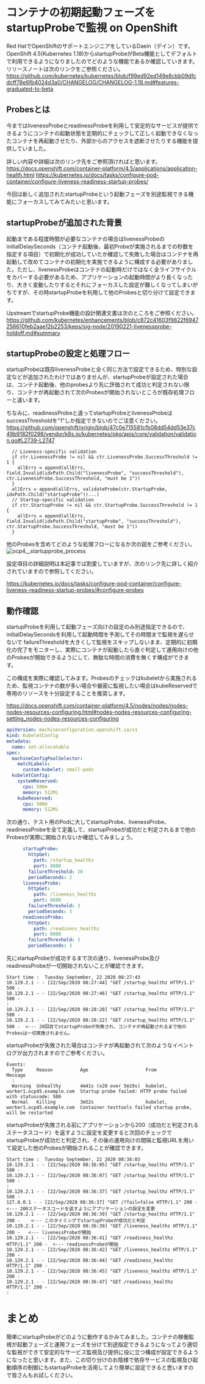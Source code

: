 # コンテナの初期起動フェーズをstartupProbeで監視 on OpenShift

Red HatでOpenShiftのサポートエンジニアをしているDaein（デイン）です。
OpenShift 4.5(Kubernetes 1.18)からstartupProbeがBeta機能としてデフォルトで利用できるようになりましたのでどのような機能であるか確認していきます。
リリースノートは次のリンクをご参照ください。
https://github.com/kubernetes/kubernetes/blob/f99ed92ed149e8cbb09dfcdcff78e6fb4024d3a0/CHANGELOG/CHANGELOG-1.18.md#features-graduated-to-beta

## Probesとは

今まではlivenessProbeとreadinessProbeを利用して安定的なサービスが提供できるようにコンテナの起動状態を定期的にチェックして正しく起動できなくなったコンテナを再起動させたり、外部からのアクセスを遮断させたりする機能を提供していました。

詳しい内容や詳細は次のリンク先をご参照頂ければと思います。
https://docs.openshift.com/container-platform/4.5/applications/application-health.html
https://kubernetes.io/docs/tasks/configure-pod-container/configure-liveness-readiness-startup-probes/

今回は新しく追加されたstartupProbeという起動フェーズを別途監視できる機能にフォーカスしてみてみたいと思います。

## startupProbeが追加された背景

起動まである程度時間が必要なコンテナの場合はlivenessProbeのinitialDelaySeconds（コンテナ起動後、最初Probeが実施されるまでの秒数を指定する項目）で初期化が成功していたか確認して失敗した場合はコンテナを再起動して改めてコンテナの初期化を実施できるように構成する必要がありました。ただし、livenessProbeはコンテナの起動時だけではなく全ライフサイクルをカバーする必要があるため、アプリケーションの起動時間がより長くなったり、大きく変動したりするとそれにフォーカスした設定が難しくなってしまいがちですが、その時startupProbeを利用して他のProbesと切り分けて設定できます。

UpstreamでstartupProbe機能の設計関連文書は次のところをご参照ください。
https://github.com/kubernetes/enhancements/blob/c872c41603f9822f6947256610feb2aae12b2253/keps/sig-node/20190221-livenessprobe-holdoff.md#summary

## startupProbeの設定と処理フロー
startupProbeは既存livenessProbeと全く同じ方法で設定できるため、特別な設定などが追加されたわけではありませんが、startupProbeが設定された場合は、コンテナ起動後、他のprobesより先に評価されて成功と判定されない限り、コンテナが再起動されて次のProbesが開始されないところが既存処理フローと違います。

ちなみに、readinessProbeと違ってstartupProbeとlivenessProbeはsuccessThresholdを"1"しか指定できないのでご注意ください。
https://github.com/openshift/origin/blob/47c0e715581cfb08dd54dd53e37c49b9182f0298/vendor/k8s.io/kubernetes/pkg/apis/core/validation/validation.go#L2739-L2747
```golang
  // Liveness-specific validation
  if ctr.LivenessProbe != nil && ctr.LivenessProbe.SuccessThreshold != 1 {
    allErrs = append(allErrs, field.Invalid(idxPath.Child("livenessProbe", "successThreshold"), ctr.LivenessProbe.SuccessThreshold, "must be 1"))
  }
  allErrs = append(allErrs, validateProbe(ctr.StartupProbe, idxPath.Child("startupProbe"))...)
  // Startup-specific validation
  if ctr.StartupProbe != nil && ctr.StartupProbe.SuccessThreshold != 1 {
    allErrs = append(allErrs, field.Invalid(idxPath.Child("startupProbe", "successThreshold"), ctr.StartupProbe.SuccessThreshold, "must be 1"))
  }
```

他のProbesを含めてどのような処理フローになるか次の図をご参考ください。
![ocp4__startupprobe_process](https://github.com/bysnupy/blog/blob/master/kubernetes/ocp4__startupprobe_process.png)

設定項目の詳細説明は本記事では割愛していますが、次のリンク先に詳しく紹介されていますので参照してください。

https://kubernetes.io/docs/tasks/configure-pod-container/configure-liveness-readiness-startup-probes/#configure-probes

## 動作確認

startupProbeを利用して起動フェーズ向けの設定のみ別途指定できるので、initialDelaySecondsを利用して起動時間を予測してその時間まで監視を遅らせないで
failureThresholdを大きくして監視をスキップしないまま、定期的に初期化の完了をモニターし、実際にコンテナが起動したら直ぐ判定して運用向けの他のProbesが開始できるようにして、無駄な時間の消費を無くす構成ができます。

この構成を実際に確認してみます。Probesのチェックはkubeletから実施されるため、監視コンテナの数が多い場合や厳密に監視したい場合はkubeReservedで専用のリソースを十分設定することを推奨します。

https://docs.openshift.com/container-platform/4.5/nodes/nodes/nodes-nodes-resources-configuring.html#nodes-nodes-resources-configuring-setting_nodes-nodes-resources-configuring

```yaml
apiVersion: machineconfiguration.openshift.io/v1
kind: KubeletConfig
metadata:
  name: set-allocatable 
spec:
  machineConfigPoolSelector:
    matchLabels:
      custom-kubelet: small-pods 
  kubeletConfig:
    systemReserved:
      cpu: 500m
      memory: 512Mi
    kubeReserved:
      cpu: 500m
      memory: 512Mi
```

次の通り、テスト用のPodに大してstartupProbe、livenessProbe、readinessProbeを全て定義して、startupProbeが成功だと判定されるまで他のProbesが実際に開始されないか確認してみましょう。
```yaml
      startupProbe:
        httpGet:
          path: /startup_healthz
          port: 8080
        failureThreshold: 20
        periodSeconds: 2
      livenessProbe:
        httpGet:
          path: /liveness_healthz
          port: 8080
        failureThreshold: 3
        periodSeconds: 3
      readinessProbe:
        httpGet:
          path: /readiness_healthz
          port: 8080
        failureThreshold: 3
        periodSeconds: 3
```

先にstartupProbeが成功するまで次の通り、livenessProbe及びreadinessProbeが一切開始されないことが確認できます。
```console
Start time :  Tuesday September, 22 2020 08:27:43
10.129.2.1 - - [22/Sep/2020 08:27:44] "GET /startup_healthz HTTP/1.1" 500 -
10.129.2.1 - - [22/Sep/2020 08:27:46] "GET /startup_healthz HTTP/1.1" 500 -
:
10.129.2.1 - - [22/Sep/2020 08:28:20] "GET /startup_healthz HTTP/1.1" 500 -
10.129.2.1 - - [22/Sep/2020 08:28:22] "GET /startup_healthz HTTP/1.1" 500 -  <--- 20回目でstartupProbeが失敗され、コンテナが再起動されるまで他のProbesは一切実施されません。
```

startupProbeが失敗された場合はコンテナが再起動されて次のようなイベントログが出力されますのでご参考ください。
```console
Events:
  Type     Reason          Age                     From                                Message
  :
  Warning  Unhealthy       4m41s (x20 over 5m19s)  kubelet, worker1.ocp45.example.com  Startup probe failed: HTTP probe failed with statuscode: 500
  Normal   Killing         3m52s                   kubelet, worker1.ocp45.example.com  Container testtools failed startup probe, will be restarted
```

startupProbeが失敗される前にアプリケーションから200（成功だと判定されるステータスコード）を返すように設定を変更すると次回のチェックでstartupProbeが成功だと判定され、その後の運用向けの間隔と監視URLを用いて設定した他のProbesが開始されることが確認できます。
```
Start time :  Tuesday September, 22 2020 08:36:03
10.129.2.1 - - [22/Sep/2020 08:36:05] "GET /startup_healthz HTTP/1.1" 500 -
10.129.2.1 - - [22/Sep/2020 08:36:07] "GET /startup_healthz HTTP/1.1" 500 -
:
10.129.2.1 - - [22/Sep/2020 08:36:37] "GET /startup_healthz HTTP/1.1" 500 -
127.0.0.1 - - [22/Sep/2020 08:36:37] "GET /?fail=false HTTP/1.1" 200 -         <--- 200ステータスコードを返すようにアプリケーションの設定を変更
10.129.2.1 - - [22/Sep/2020 08:36:39] "GET /startup_healthz HTTP/1.1" 200 -    <--- このタイミングでstartupProbeが成功だと判定
10.129.2.1 - - [22/Sep/2020 08:36:39] "GET /liveness_healthz HTTP/1.1" 200 -   <--- livenessProbeが開始
10.129.2.1 - - [22/Sep/2020 08:36:41] "GET /readiness_healthz HTTP/1.1" 200 -  <--- readinessProbeが開始
10.129.2.1 - - [22/Sep/2020 08:36:42] "GET /liveness_healthz HTTP/1.1" 200 -
10.129.2.1 - - [22/Sep/2020 08:36:44] "GET /readiness_healthz HTTP/1.1" 200 -
10.129.2.1 - - [22/Sep/2020 08:36:45] "GET /liveness_healthz HTTP/1.1" 200 -
10.129.2.1 - - [22/Sep/2020 08:36:47] "GET /readiness_healthz HTTP/1.1" 200 -
:
```

# まとめ
簡単にstartupProbeがどのように動作するかみてみました。コンテナの稼働監視が起動フェーズと運用フェーズを分けて別途指定できるようになってより適切な監視ができて安定的なサービス監視及び提供に役に立つ構成が設定できるようになったと思います。また、この切り分けのお陰様で依存サービスの監視及び起動順序の制御にもstartupProbeを活用してより簡単に設定できると思いますので皆さんもお試しください。
